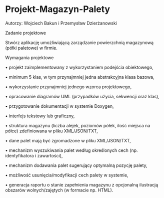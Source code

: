 # Projekt-Magazyn-Palety
Autorzy: Wojciech Bakun i Przemysław Dzierżanowski


Zadanie projektowe

Stwórz aplikację umożliwiającą zarządzanie powierzchnią magazynową (półki paletowe) w firmie.

Wymagania projektowe

• projekt zaimplementowany z wykorzystaniem podejścia obiektowego,

• minimum 5 klas, w tym przynajmniej jedna abstrakcyjna klasa bazowa,

• wykorzystanie przynajmniej jednego wzorca projektowego,

• opracowanie diagramów UML (przypadków użycia, sekwencji oraz klas),

• przygotowanie dokumentacji w systemie Doxygen,

• interfejs tekstowy lub graficzny,

• struktura magazynu (liczba alejek, poziomów półek, ilość miejsca na półce) zdefiniowana w
pliku XML/JSON/TXT,

• dane palet mają być zgromadzone w pliku XML/JSON/TXT,

• mechanizm wyszukiwania palet według określonych cech (np. identyfikatora i zawartości),

• mechanizm dodawania palet sugerujący optymalną pozycję palety,

• możliwość usunięcia/modyfikacji cech palety w systemie,

• generacja raportu o stanie zapełnienia magazynu z opcjonalną ilustracją obszarów
wolnych/zajętych (w formacie np. HTML).

